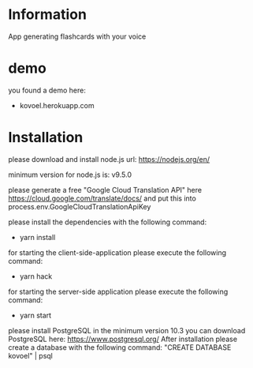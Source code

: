 # Information
App generating flashcards with your voice

# demo

you found a demo here:
- kovoel.herokuapp.com

# Installation

please download and install node.js
url: https://nodejs.org/en/

minimum version for node.js is: v9.5.0


please generate a free "Google Cloud Translation API" 
here https://cloud.google.com/translate/docs/ and 
put this into process.env.GoogleCloudTranslationApiKey


please install the dependencies with the following command:
- yarn install

for starting the client-side-application please execute the
following command:
- yarn hack

for starting the server-side application please execute the 
following command:
- yarn start

please install PostgreSQL in the minimum version 10.3
you can download PostgreSQL here:
https://www.postgresql.org/
After installation please create a database with the
following command:
"CREATE DATABASE kovoel" | psql

